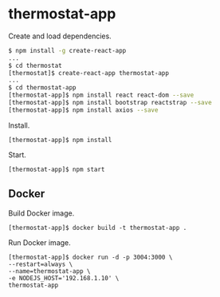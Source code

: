 
# thermostat-app

Create and load dependencies.

```bash
$ npm install -g create-react-app
...
$ cd thermostat
[thermostat]$ create-react-app thermostat-app
...
$ cd thermostat-app
[thermostat-app]$ npm install react react-dom --save
[thermostat-app]$ npm install bootstrap reactstrap --save
[thermostat-app]$ npm install axios --save
```

Install.

```
[thermostat-app]$ npm install
```

Start.
```
[thermostat-app]$ npm start
```

## Docker

Build Docker image.
```
[thermostat-app]$ docker build -t thermostat-app .
```

Run Docker image.
```
[thermostat-app]$ docker run -d -p 3004:3000 \
--restart=always \
--name=thermostat-app \
-e NODEJS_HOST='192.168.1.10' \
thermostat-app
```
